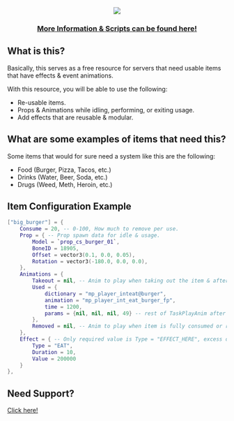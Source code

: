 <div align='center'><img src='https://user-images.githubusercontent.com/111543470/197658458-2f9c919e-0785-4bbb-a0e8-5b353c299065.png'/></div>
<div align='center'><h3><a href='https://pickle-mods.tebex.io/'>More Information & Scripts can be found here!</a></h3></div>

## What is this?

Basically, this serves as a free resource for servers that need usable items that have effects & event animations.

With this resource, you will be able to use the following:

- Re-usable items.
- Props & Animations while idling, performing, or exiting usage.
- Add effects that are reusable & modular.

## What are some examples of items that need this?

Some items that would for sure need a system like this are the following:

- Food (Burger, Pizza, Tacos, etc.)
- Drinks (Water, Beer, Soda, etc.)
- Drugs (Weed, Meth, Heroin, etc.)

## Item Configuration Example

```lua
["big_burger"] = {
    Consume = 20, -- 0-100, How much to remove per use.
    Prop = { -- Prop spawn data for idle & usage.
        Model = `prop_cs_burger_01`,
        BoneID = 18905,
        Offset = vector3(0.1, 0.0, 0.05),
        Rotation = vector3(-180.0, 0.0, 0.0),
    },
    Animations = {
        Takeout = nil, -- Anim to play when taking out the item & after effects. (nil = no anim)
        Used = {
            dictionary = "mp_player_inteat@burger", 
            animation = "mp_player_int_eat_burger_fp", 
            time = 1200, 
            params = {nil, nil, nil, 49} -- rest of TaskPlayAnim after dict, anim, time.
        },
        Removed = nil, -- Anim to play when item is fully consumed or returned. (nil = no anim)
    },
    Effect = { -- Only required value is Type = "EFFECT_HERE", excess data is used for vars.
        Type = "EAT", 
        Duration = 10,
        Value = 200000
    }
},
```

## Need Support?

<a href='https://pickle-mods.tebex.io/contact'>Click here!</a>
